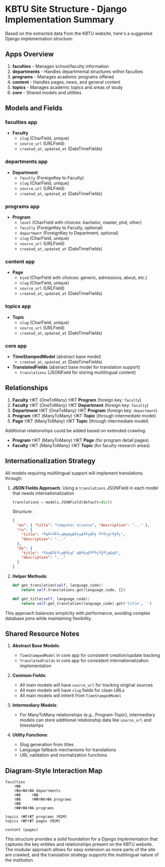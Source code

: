# KBTU Site Structure - Django Implementation Summary

Based on the extracted data from the KBTU website, here's a suggested Django implementation structure:

## Apps Overview

1. **faculties** - Manages school/faculty information
2. **departments** - Handles departmental structures within faculties
3. **programs** - Manages academic programs offered
4. **content** - Handles pages, news, and general content
5. **topics** - Manages academic topics and areas of study
6. **core** - Shared models and utilities

## Models and Fields

### faculties app

- **Faculty**
  - `slug` (CharField, unique)
  - `source_url` (URLField)
  - `created_at`, `updated_at` (DateTimeFields)

### departments app

- **Department**
  - `faculty` (ForeignKey to Faculty)
  - `slug` (CharField, unique)
  - `source_url` (URLField)
  - `created_at`, `updated_at` (DateTimeFields)

### programs app

- **Program**
  - `level` (CharField with choices: bachelor, master, phd, other)
  - `faculty` (ForeignKey to Faculty, optional)
  - `department` (ForeignKey to Department, optional)
  - `slug` (CharField, unique)
  - `source_url` (URLField)
  - `created_at`, `updated_at` (DateTimeFields)

### content app

- **Page**
  - `kind` (CharField with choices: generic, admissions, about, etc.)
  - `slug` (CharField, unique)
  - `source_url` (URLField)
  - `created_at`, `updated_at` (DateTimeFields)

### topics app

- **Topic**
  - `slug` (CharField, unique)
  - `source_url` (URLField)
  - `created_at`, `updated_at` (DateTimeFields)

### core app

- **TimeStampedModel** (abstract base model)
  - `created_at`, `updated_at` (DateTimeFields)
- **TranslatedFields** (abstract base model for translation support)
  - `translations` (JSONField for storing multilingual content)

## Relationships

1. **Faculty** тЖТ (OneToMany) тЖТ **Program** (foreign key: `faculty`)
2. **Faculty** тЖТ (OneToMany) тЖТ **Department** (foreign key: `faculty`)
3. **Department** тЖТ (OneToMany) тЖТ **Program** (foreign key: `department`)
4. **Program** тЖТ (ManyToMany) тЖТ **Topic** (through intermediate model)
5. **Page** тЖТ (ManyToMany) тЖТ **Topic** (through intermediate model)

Additional relationships could be added based on extended crawling:

- **Program** тЖТ (ManyToMany) тЖТ **Page** (for program detail pages)
- **Faculty** тЖТ (ManyToMany) тЖТ **Topic** (for faculty research areas)

## Internationalization Strategy

All models requiring multilingual support will implement translations through:

1. **JSON Fields Approach**: Using a `translations` JSONField in each model that needs internationalization

   ```python
   translations = models.JSONField(default=dict)
   ```

   Structure:

   ```json
   {
     "en": { "title": "Computer Science", "description": "..." },
     "ru": {
       "title": "╨Ъ╨╛╨╝╨┐╤М╤О╤В╨╡╤А╨╜╤Л╨╡ ╨╜╨░╤Г╨║╨╕",
       "description": "..."
     },
     "kk": {
       "title": "╨Х╤Б╨╡╨┐╤В╨╡╤Г ╤В╨╡╤Е╨╜╨╕╨║╨░╤Б╤Л",
       "description": "..."
     }
   }
   ```

2. **Helper Methods**:

   ```python
   def get_translation(self, language_code):
       return self.translations.get(language_code, {})

   def get_title(self, language_code):
       return self.get_translation(language_code).get('title', '')
   ```

This approach balances simplicity with performance, avoiding complex database joins while maintaining flexibility.

## Shared Resource Notes

1. **Abstract Base Models**:

   - `TimeStampedModel` in core app for consistent creation/update tracking
   - `TranslatedFields` in core app for consistent internationalization implementation

2. **Common Fields**:

   - All main models will have `source_url` for tracking original sources
   - All main models will have `slug` fields for clean URLs
   - All main models will inherit from `TimeStampedModel`

3. **Intermediary Models**:

   - For ManyToMany relationships (e.g., Program-Topic), intermediary models can store additional relationship data like `source_url` and timestamps

4. **Utility Functions**:
   - Slug generation from titles
   - Language fallback mechanisms for translations
   - URL validation and normalization functions

## Diagram-Style Interaction Map

```
faculties
    тФВ
    тФЬтФАтФА departments
    тФВ     тФВ
    тФВ     тФФтФАтФА programs
    тФВ
    тФФтФАтФА programs

topics тЖРтЖТ programs (M2M)
topics тЖРтЖТ pages (M2M)

content (pages)
```

This structure provides a solid foundation for a Django implementation that captures the key entities and relationships present on the KBTU website. The modular approach allows for easy extension as more parts of the site are crawled, and the translation strategy supports the multilingual nature of the institution.
